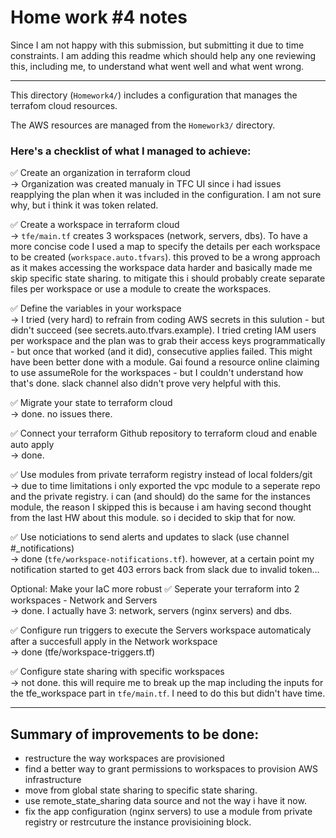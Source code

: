 # Home work #4 notes

Since I am not happy with this submission, but submitting it due to time constraints. I am adding this readme which should help any one reviewing this, including me, to understand what went well and what went wrong.

-----------------------

This directory (`Homework4/`) includes a configuration that manages the terrafom cloud resources. 

The AWS resources are managed from the `Homework3/` directory. 

### Here's a checklist of what I managed to achieve:

✅ Create an organization in terraform cloud
</br> -> Organization was created manualy in TFC UI since i had issues reapplying the plan when it was included in the configuration. I am not sure why, but i think it was token related.

✅ Create a workspace in terraform cloud 
</br> -> `tfe/main.tf` creates 3 workspaces (network, servers, dbs). To have a more concise code I used a map to specify the details per each workspace to be created (`workspace.auto.tfvars`). this proved to be a wrong approach as it makes accessing the workspace data harder and basically made me skip specific state sharing. to mitigate this i should probably create separate files per workspace or use a module to create the workspaces.

✅ Define the variables in your workspace
</br> -> I tried (very hard) to refrain from coding AWS secrets in this sulution - but didn't succeed (see secrets.auto.tfvars.example). I tried creting IAM users per workspace and the plan was to grab their access keys programmatically - but once that worked (and it did), consecutive applies failed. This might have been better done with a module. Gai found a resource online claiming to use assumeRole for the workspaces - but I couldn't understand how that's done. slack channel also didn't prove very helpful with this. 

✅ Migrate your state to terraform cloud
</br> -> done. no issues there.

✅ Connect your terraform Github repository to terraform cloud and enable auto apply
</br> -> done.

✅ Use modules from private terraform registry instead of local folders/git
</br> -> due to time limitations i only exported the vpc module to a seperate repo and the private registry. i can (and should) do the same for the instances module, the reason I skipped this is because i am having second thought from the last HW about this module. so i decided to skip that for now. 

✅ Use noticiations to send alerts and updates to slack (use channel #_notifications)
</br> -> done (`tfe/workspace-notifications.tf`). however, at a certain point my notification started to get 403 errors back from slack due to invalid token...

Optional: Make your IaC more robust
✅ Seperate your terraform into 2 workspaces - Network and Servers
</br> -> done. I actually have 3: network, servers (nginx servers) and dbs.

✅ Configure run triggers to execute the Servers workspace automaticaly after a succesfull apply in the Network workspace
</br> -> done (tfe/workspace-triggers.tf)

✅ Configure state sharing with specific workspaces
</br> -> not done. this will require me to break up the map including the inputs for the tfe_workspace part in `tfe/main.tf`. I need to do this but didn't have time.

---------------

## Summary of improvements to be done:
* restructure the way workspaces are provisioned
* find a better way to grant permissions to workspaces to provision AWS infrastructure 
* move from global state sharing to specific state sharing.
* use remote_state_sharing data source and not the way i have it now.
* fix the app configuration (nginx servers) to use a module from private registry or restrcuture the instance provisioining block.
 